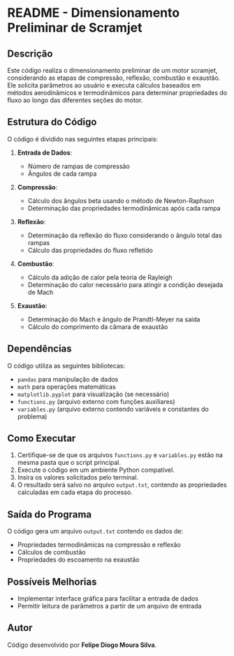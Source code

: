 # README - Dimensionamento Preliminar de Scramjet

## Descrição
Este código realiza o dimensionamento preliminar de um motor scramjet, considerando as etapas de compressão, reflexão, combustão e exaustão. Ele solicita parâmetros ao usuário e executa cálculos baseados em métodos aerodinâmicos e termodinâmicos para determinar propriedades do fluxo ao longo das diferentes seções do motor.

## Estrutura do Código
O código é dividido nas seguintes etapas principais:

1. **Entrada de Dados**:
   - Número de rampas de compressão
   - Ângulos de cada rampa

2. **Compressão**:
   - Cálculo dos ângulos beta usando o método de Newton-Raphson
   - Determinação das propriedades termodinâmicas após cada rampa

3. **Reflexão**:
   - Determinação da reflexão do fluxo considerando o ângulo total das rampas
   - Cálculo das propriedades do fluxo refletido

4. **Combustão**:
   - Cálculo da adição de calor pela teoria de Rayleigh
   - Determinação do calor necessário para atingir a condição desejada de Mach

5. **Exaustão**:
   - Determinação do Mach e ângulo de Prandtl-Meyer na saída
   - Cálculo do comprimento da câmara de exaustão

## Dependências
O código utiliza as seguintes bibliotecas:
- `pandas` para manipulação de dados
- `math` para operações matemáticas
- `matplotlib.pyplot` para visualização (se necessário)
- `functions.py` (arquivo externo com funções auxiliares)
- `variables.py` (arquivo externo contendo variáveis e constantes do problema)

## Como Executar
1. Certifique-se de que os arquivos `functions.py` e `variables.py` estão na mesma pasta que o script principal.
2. Execute o código em um ambiente Python compatível.
3. Insira os valores solicitados pelo terminal.
4. O resultado será salvo no arquivo `output.txt`, contendo as propriedades calculadas em cada etapa do processo.

## Saída do Programa
O código gera um arquivo `output.txt` contendo os dados de:
- Propriedades termodinâmicas na compressão e reflexão
- Cálculos de combustão
- Propriedades do escoamento na exaustão

## Possíveis Melhorias
- Implementar interface gráfica para facilitar a entrada de dados
- Permitir leitura de parâmetros a partir de um arquivo de entrada

## Autor
Código desenvolvido por **Felipe Diogo Moura Silva**.

